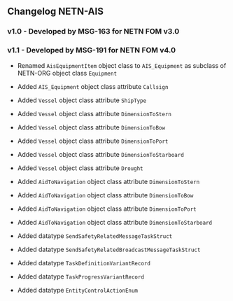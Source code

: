 ## Changelog NETN-AIS

### v1.0 - Developed by MSG-163 for NETN FOM v3.0



### v1.1 - Developed by MSG-191 for NETN FOM v4.0

* Renamed `AisEquipmentItem` object class to `AIS_Equipment` as subclass of NETN-ORG object class `Equipment` 
* Added `AIS_Equipment` object class attribute `Callsign` 
* Added `Vessel` object class attribute `ShipType` 
* Added `Vessel` object class attribute `DimensionToStern` 
* Added `Vessel` object class attribute `DimensionToBow` 
* Added `Vessel` object class attribute `DimensionToPort` 
* Added `Vessel` object class attribute `DimensionToStarboard` 
* Added `Vessel` object class attribute `Drought` 
* Added `AidToNavigation` object class attribute `DimensionToStern` 
* Added `AidToNavigation` object class attribute `DimensionToBow` 
* Added `AidToNavigation` object class attribute `DimensionToPort` 
* Added `AidToNavigation` object class attribute `DimensionToStarboard`

* Added datatype `SendSafetyRelatedMessageTaskStruct`
* Added datatype `SendSafetyRelatedBroadcastMessageTaskStruct`
* Added datatype `TaskDefinitionVariantRecord`
* Added datatype `TaskProgressVariantRecord`
* Added datatype `EntityControlActionEnum`

